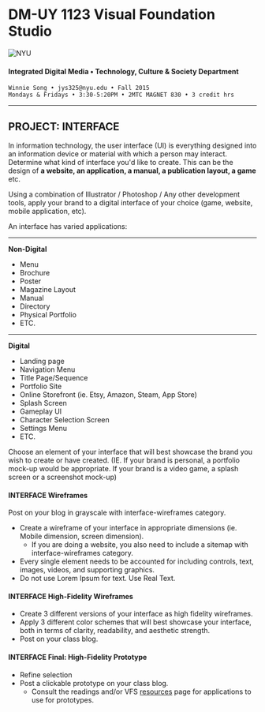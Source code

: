 # DM-UY 1123 Visual Foundation Studio

![NYU](http://ws2.polishedsolid.com/de/nyu_soe_logo.png)
#### Integrated Digital Media • Technology, Culture & Society Department 

    Winnie Song • jys325@nyu.edu • Fall 2015 
    Mondays & Fridays • 3:30-5:20PM • 2MTC MAGNET 830 • 3 credit hrs

---


## PROJECT: INTERFACE
In information technology, the user interface (UI) is everything designed into an information device or material with which a person may interact. Determine what kind of interface you'd like to create. This can be the design of **a website, an application, a manual, a publication layout, a game** etc.

Using a combination of Illustrator / Photoshop / Any other development tools, apply your brand to a digital interface of your choice (game, website, mobile application, etc).

An interface has varied applications:

***
**Non-Digital**
* Menu
* Brochure
* Poster
* Magazine Layout
* Manual
* Directory
* Physical Portfolio
* ETC.
***
**Digital**
* Landing page
* Navigation Menu
* Title Page/Sequence
* Portfolio Site
* Online Storefront (ie. Etsy, Amazon, Steam, App Store)
* Splash Screen
* Gameplay UI
* Character Selection Screen
* Settings Menu
* ETC.

Choose an element of your interface that will best showcase the brand you wish to create or have created. (IE. If your brand is personal, a portfolio mock-up would be appropriate. If your brand is a video game, a splash screen or a screenshot mock-up)

#### INTERFACE Wireframes    
Post on your blog in grayscale with interface-wireframes category. 
* Create a wireframe of your interface in appropriate dimensions (ie. Mobile dimension, screen dimension). 
  * If you are doing a website, you also need to include a sitemap with interface-wireframes category. 
* Every single element needs to be accounted for including controls, text, images, videos, and supporting graphics. 
* Do not use Lorem Ipsum for text. Use Real Text.

#### INTERFACE High-Fidelity Wireframes  
* Create 3 different versions of your interface as high fidelity wireframes.
* Apply 3 different color schemes that will best showcase your interface, both in terms of clarity, readability, and aesthetic strength.
* Post on your class blog.

#### INTERFACE Final: High-Fidelity Prototype 
* Refine selection
* Post a clickable prototype on your class blog.
  * Consult the readings and/or VFS <a href="../dm1123_vfs_recommended_resources.md">resources</a> page for applications to use for prototypes.





